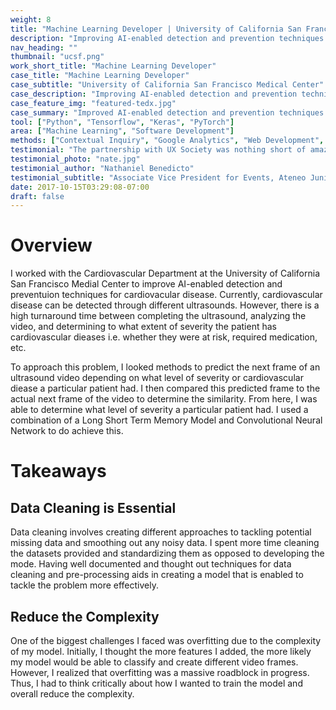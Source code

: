 ```yaml
---
weight: 8
title: "Machine Learning Developer | University of California San Francisco Medical Center"
description: "Improving AI-enabled detection and prevention techniques for cardiovascular disease."
nav_heading: ""
thumbnail: "ucsf.png"
work_short_title: "Machine Learning Developer"
case_title: "Machine Learning Developer"
case_subtitle: "University of California San Francisco Medical Center"
case_description: "Improving AI-enabled detection and prevention techniques for cardiovascular disease."
case_feature_img: "featured-tedx.jpg"
case_summary: "Improved AI-enabled detection and prevention techniques for cardiovascular disease using video prediction modelling proccesses"
tool: ["Python", "Tensorflow", "Keras", "PyTorch"]
area: ["Machine Learning", "Software Development"]
methods: ["Contextual Inquiry", "Google Analytics", "Web Development", "User Interface Design"]
testimonial: "The partnership with UX Society was nothing short of amazing. Throughout the entire ideation and execution process, they have meticulously attended to our needs. The website that was created for us allowed more for applicants to apply. We’ve seen a boost in the amount of applicants that have accessed the website and applied after visiting. We’re really happy to have worked with Alexis’ tool and even until now, they still continue to maintain and attend to our needs."
testimonial_photo: "nate.jpg"
testimonial_author: "Nathaniel Benedicto"
testimonial_subtitle: "Associate Vice President for Events, Ateneo Junior Marketing Association"
date: 2017-10-15T03:29:08-07:00
draft: false
---
```


# Overview
I worked with the Cardiovascular Department at the University of California San Francisco Medial Center to improve AI-enabled detection and preventuion techniques for cardiovacular disease. Currently, cardiovascular disease can be detected through different ultrasounds. However, there is a high turnaround time between completing the ultrasound, analyzing the video, and determining to what extent of severity the patient has cardiovascular dieases i.e. whether they were at risk, required medication, etc. 

To approach this problem, I looked methods to predict the next frame of an ultrasound video depending on what level of severity or cardiovascular diease a particular patient had. I then compared this predicted frame to the actual next frame of the video to determine the similarity. From here, I was able to determine what level of severity a particular patient had. I used a combination of a Long Short Term Memory  Model and Convolutional Neural Network to do achieve this. 

# Takeaways
## Data Cleaning is Essential
Data cleaning involves creating different approaches to tackling potential missing data and smoothing out any noisy data. I spent more time cleaning the datasets provided and standardizing them as opposed to developing the mode. Having well documented and thought out techniques for data cleaning and pre-processing aids in creating a model that is enabled to tackle the problem more effectively.

## Reduce the Complexity 
One of the biggest challenges I faced was overfitting due to the complexity of my model. Initially, I thought the more features I added, the more likely my model would be able to classify and create different video frames. However, I realized that overfitting was a massive roadblock in progress. Thus, I had to think critically about how I wanted to train the model and overall reduce the complexity. 
